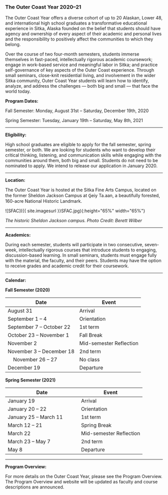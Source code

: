### The Outer Coast Year 2020–21

The Outer Coast Year offers a diverse cohort of up to 20 Alaskan, Lower 48, and international high school graduates a transformative educational experience in Sitka, Alaska founded on the belief that students should have agency and ownership of every aspect of their academic and personal lives and the responsibility to positively affect the communities to which they belong.

Over the course of two four-month semesters, students immerse themselves in fast-paced, intellectually rigorous academic coursework; engage in work-based service and meaningful labor in Sitka; and practice self-governance of key aspects of the Outer Coast experience. Through small seminars, close-knit residential living, and involvement in the wider Sitka community, Outer Coast Year students will learn how to identify, analyze, and address the challenges — both big and small — that face the world today.

<strong>Program Dates:</strong>

Fall Semester: Monday, August 31st – Saturday, December 19th, 2020

Spring Semester: Tuesday, January 19th – Saturday, May 8th, 2021

***

<strong>Eligibility:</strong>

High school graduates are eligible to apply for the fall semester, spring semester, or both. We are looking for students who want to develop their critical thinking, listening, and communication skills while engaging with the communities around them, both big and small. Students do not need to be nominated to apply. We intend to release our application in January 2020.

***

<strong>Location:</strong>

The Outer Coast Year is hosted at the Sitka Fine Arts Campus, located on the former Sheldon Jackson Campus at G̱eiy Ta.aan, a beautifully forested, 160-acre National Historic Landmark. 

<!-- This inserts the campus image -->
![SFAC]({{ site.imagesurl }}SFAC.jpg){:height="65%" width="65%"}

_The historic Sheldon Jackson campus. Photo Credit: Berett Wilber_

***

<strong>Academics:</strong>

During each semester, students will participate in two consecutive, seven-week, intellectually rigorous courses that introduce students to engaging, discussion-based learning. In small seminars, students must engage fully with the material, the faculty, and their peers. Students may have the option to receive grades and academic credit for their coursework.

***

<strong>Calendar:</strong>

<strong>Fall Semester (2020)</strong>

| Date          | Event     |
| ------------- | ------------- |
| August 31 | Arrival  |
| September 1 – 4   | Orientation |
| September 7 – October 22  | 1st term |
| October 23 – November 1 | Fall Break |
| November 2  | Mid-semester Reflection  |
| November 3 – December 18  | 2nd term |
| &nbsp; &nbsp; November 26 – 27  | No class  |
| December 19  | Departure |

<strong>Spring Semester (2021)</strong>

| Date          | Event     |
| ------------- | ------------- |
| January 19 | Arrival  |
| January 20 – 22 | Orientation |
| January 25 – March 11 &nbsp; &nbsp; &nbsp; &nbsp; &nbsp; | 1st term |
| March 12 – 21 | Spring Break |
| March 22 | Mid-semester Reflection  |
| March 23 – May 7 | 2nd term |
| May 8 | Departure |

***
<strong>Program Overview:</strong>

For more details on the Outer Coast Year, please see the Program Overview. The Program Overview and website will be updated as faculty and course descriptions are announced.

